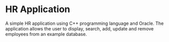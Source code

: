 # HR Application
A simple HR application using C++ programming language and Oracle. The application allows the user to display, search, add, update and remove employees from an example database.
